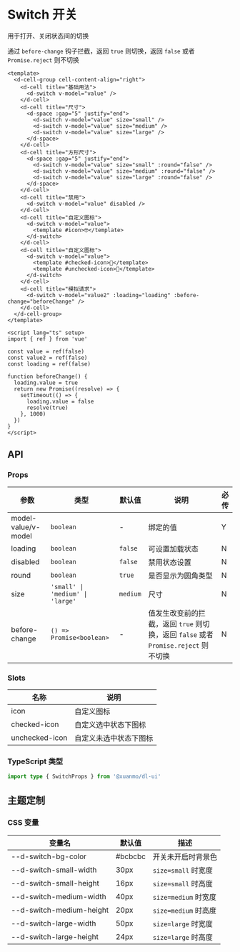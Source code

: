 # Switch 开关

用于打开、关闭状态间的切换

通过 `before-change` 钩子拦截，返回 `true` 则切换，返回 `false` 或者 `Promise.reject` 则不切换

```vue client=Mobile playground=MSwitch
<template>
  <d-cell-group cell-content-align="right">
    <d-cell title="基础用法">
      <d-switch v-model="value" />
    </d-cell>
    <d-cell title="尺寸">
      <d-space :gap="5" justify="end">
        <d-switch v-model="value" size="small" />
        <d-switch v-model="value" size="medium" />
        <d-switch v-model="value" size="large" />
      </d-space>
    </d-cell>
    <d-cell title="方形尺寸">
      <d-space :gap="5" justify="end">
        <d-switch v-model="value" size="small" :round="false" />
        <d-switch v-model="value" size="medium" :round="false" />
        <d-switch v-model="value" size="large" :round="false" />
      </d-space>
    </d-cell>
    <d-cell title="禁用">
      <d-switch v-model="value" disabled />
    </d-cell>
    <d-cell title="自定义图标">
      <d-switch v-model="value">
        <template #icon>🤓</template>
      </d-switch>
    </d-cell>
    <d-cell title="自定义图标">
      <d-switch v-model="value">
        <template #checked-icon>🌝</template>
        <template #unchecked-icon>🌚</template>
      </d-switch>
    </d-cell>
    <d-cell title="模拟请求">
      <d-switch v-model="value2" :loading="loading" :before-change="beforeChange" />
    </d-cell>
  </d-cell-group>
</template>

<script lang="ts" setup>
import { ref } from 'vue'

const value = ref(false)
const value2 = ref(false)
const loading = ref(false)

function beforeChange() {
  loading.value = true
  return new Promise((resolve) => {
    setTimeout(() => {
      loading.value = false
      resolve(true)
    }, 1000)
  })
}
</script>
```

## API

### Props

|参数|类型|默认值|说明|必传|
|---|----|-----|---|----|
|model-value/v-model|`boolean`|-|绑定的值|Y|
|loading|`boolean`|`false`|可设置加载状态|N|
|disabled|`boolean`|`false`|禁用状态设置|N|
|round|`boolean`|`true`|是否显示为圆角类型|N|
|size|`'small' \| 'medium' \| 'large'`|`medium`|尺寸|N|
|before-change|`() => Promise<boolean>`|-|值发生改变前的拦截，返回 `true` 则切换，返回 `false` 或者 `Promise.reject` 则不切换|N|

### Slots

|名称|说明|
|---|----|
|icon|自定义图标|
|checked-icon|自定义选中状态下图标|
|unchecked-icon|自定义未选中状态下图标|

### TypeScript 类型

```typescript
import type { SwitchProps } from '@xuanmo/dl-ui'
```

## 主题定制

### CSS 变量

|变量名|默认值|描述|
|-----|-----|----|
|--d-switch-bg-color|#bcbcbc|开关未开启时背景色|
|--d-switch-small-width|30px|`size=small` 时宽度|
|--d-switch-small-height|16px|`size=small` 时高度|
|--d-switch-medium-width|40px|`size=medium` 时宽度|
|--d-switch-medium-height|20px|`size=medium` 时高度|
|--d-switch-large-width|50px|`size=large` 时宽度|
|--d-switch-large-height|24px|`size=large` 时高度|
